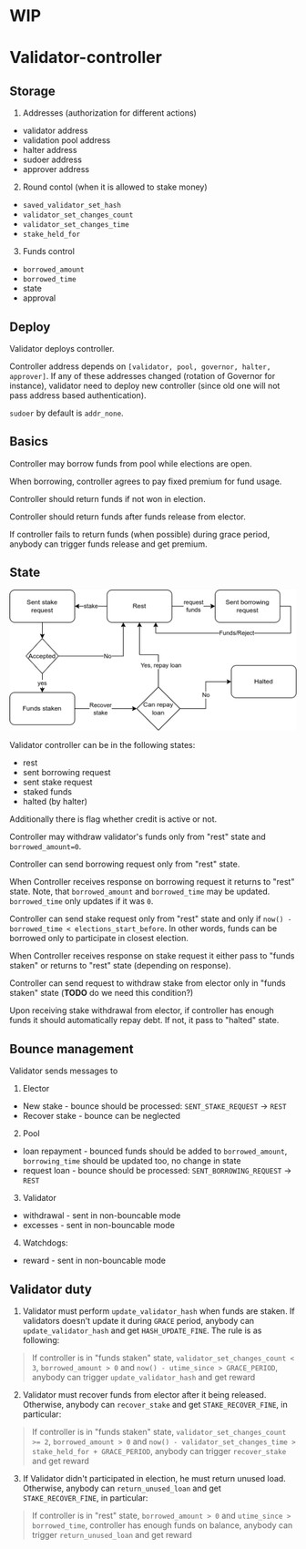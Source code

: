 # WIP
# Validator-controller

## Storage

1. Addresses (authorization for different actions)
  - validator address
  - validation pool address
  - halter address
  - sudoer address
  - approver address
2. Round contol (when it is allowed to stake money)
  - `saved_validator_set_hash`
  - `validator_set_changes_count`
  - `validator_set_changes_time`
  - `stake_held_for`
3. Funds control
  - `borrowed_amount`
  - `borrowed_time`
- state
- approval


## Deploy

Validator deploys controller.

Controller address depends on `[validator, pool, governor, halter, approver]`. If any of these addresses changed (rotation of Governor for instance), validator need to deploy new controller (since old one will not pass address based authentication).

`sudoer` by default is `addr_none`.

## Basics
Controller may borrow funds from pool while elections are open.

When borrowing, controller agrees to pay fixed premium for fund usage.

Controller should return funds if not won in election.

Controller should return funds after funds release from elector.

If controller fails to return funds (when possible) during grace period, anybody can trigger funds release and get premium.


## State

![validator_states](images/controller-states.png)

Validator controller can be in the following states:
- rest
- sent borrowing request
- sent stake request
- staked funds
- halted (by halter)

Additionally there is flag whether credit is active or not.

Controller may withdraw validator's funds only from "rest" state and `borrowed_amount=0`.

Controller can send borrowing request only from "rest" state.

When Controller receives response on borrowing request it returns to "rest" state. Note, that `borrowed_amount` and `borrowed_time` may be updated. `borrowed_time` only updates if it was `0`.

Controller can send stake request only from "rest" state and only if `now() - borrowed_time < elections_start_before`. In other words, funds can be borrowed only to participate in closest election.

When Controller receives response on stake request it either pass to "funds staken" or returns to "rest" state (depending on response).

Controller can send request to withdraw stake from elector only in "funds staken" state (**TODO** do we need this condition?)

Upon receiving stake withdrawal from elector, if controller has enough funds it should automatically repay debt. If not, it pass to "halted" state.

## Bounce management
Validator sends messages to
1. Elector
  * New stake - bounce should be processed: `SENT_STAKE_REQUEST` -> `REST`
  * Recover stake - bounce can be neglected
2. Pool
  * loan repayment - bounced funds should be added to `borrowed_amount`, `borrowing_time` should be updated too, no change in state
  * request loan - bounce should be processed: `SENT_BORROWING_REQUEST` -> `REST`
3. Validator
  * withdrawal - sent in non-bouncable mode
  * excesses - sent in non-bouncable mode
4. Watchdogs:
  * reward - sent in non-bouncable mode

## Validator duty
1. Validator must perform `update_validator_hash` when funds are staken. If validators doesn't update it during `GRACE` period, anybody can `update_validator_hash` and get `HASH_UPDATE_FINE`. The rule is as following:
> If controller is in "funds staken" state, `validator_set_changes_count < 3`, `borrowed_amount > 0` and `now() - utime_since > GRACE_PERIOD`, anybody can trigger `update_validator_hash` and get reward

2. Validator must recover funds from elector after it being released. Otherwise, anybody can `recover_stake` and get `STAKE_RECOVER_FINE`, in particular:
> If controller is in "funds staken" state, `validator_set_changes_count >= 2`, `borrowed_amount > 0` and `now() - validator_set_changes_time > stake_held_for + GRACE_PERIOD`, anybody can trigger `recover_stake` and get reward

3. If Validator didn't participated in election, he must return unused load. Otherwise, anybody can `return_unused_loan` and get `STAKE_RECOVER_FINE`, in particular:
> If controller is in "rest" state, `borrowed_amount > 0` and `utime_since > borrowed_time`, controller has enough funds on balance, anybody can trigger `return_unused_loan` and get reward
